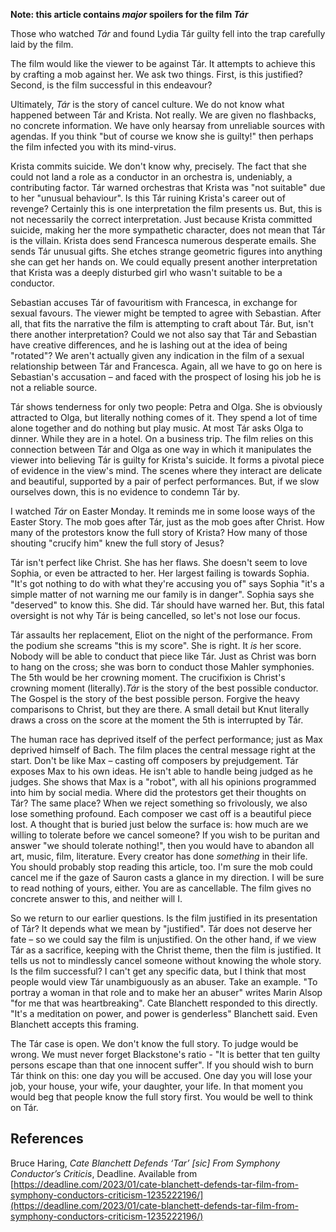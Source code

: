 __Note: this article contains *major* spoilers for the film *Tár*__

Those who watched *Tár* and found Lydia Tár guilty fell into the trap carefully laid by the film.

The film would like the viewer to be against Tár. It attempts to achieve this by crafting a mob against her. We ask two things. First, is this justified? Second, is the film successful in this endeavour?

Ultimately, *Tár* is the story of cancel culture. We do not know what happened between Tár and Krista. Not really. We are given no flashbacks, no concrete information. We have only hearsay from unreliable sources with agendas. If you think "but of course we know she is guilty!" then perhaps the film infected you with its mind-virus.

Krista commits suicide. We don't know why, precisely. The fact that she could not land a role as a conductor in an orchestra is, undeniably, a contributing factor. Tár warned orchestras that Krista was "not suitable" due to her "unusual behaviour". Is this Tár ruining Krista's career out of revenge? Certainly this is one interpretation the film presents us. But, this is not necessarily the correct interpretation. Just because Krista committed suicide, making her the more sympathetic character, does not mean that Tár is the villain. Krista does send Francesca numerous desperate emails. She sends Tár unusual gifts. She etches strange geometric figures into anything she can get her hands on. We could equally present another interpretation that Krista was a deeply disturbed girl who wasn't suitable to be a conductor.

Sebastian accuses Tár of favouritism with Francesca, in exchange for sexual favours. The viewer might be tempted to agree with Sebastian. After all, that fits the narrative the film is attempting to craft about Tár. But, isn't there another interpretation? Could we not also say that Tár and Sebastian have creative differences, and he is lashing out at the idea of being "rotated"? We aren't actually given any indication in the film of a sexual relationship between Tár and Francesca. Again, all we have to go on here is Sebastian's accusation – and faced with the prospect of losing his job he is not a reliable source. 

Tár shows tenderness for only two people: Petra and Olga. She is obviously attracted to Olga, but literally nothing comes of it. They spend a lot of time alone together and do nothing but play music. At most Tár asks Olga to dinner. While they are in a hotel. On a business trip. The film relies on this connection between Tár and Olga as one way in which it manipulates the viewer into believing Tár is guilty for Krista's suicide. It forms a pivotal piece of evidence in the view's mind. The scenes where they interact are delicate and beautiful, supported by a pair of perfect performances. But, if we slow ourselves down, this is no evidence to condemn Tár by.

I watched *Tár* on Easter Monday. It reminds me in some loose ways of the Easter Story. The mob goes after Tár, just as the mob goes after Christ. How many of the protestors know the full story of Krista? How many of those shouting "crucify him" knew the full story of Jesus?

Tár isn't perfect like Christ. She has her flaws. She doesn't seem to love Sophia, or even be attracted to her. Her largest failing is towards Sophia. "It's got nothing to do with what they're accusing you of" says Sophia "it's a simple matter of not warning me our family is in danger". Sophia says she "deserved" to know this. She did. Tár should have warned her. But, this fatal oversight is not why Tár is being cancelled, so let's not lose our focus.

Tár assaults her replacement, Eliot on the night of the performance. From the podium she screams "this is my score". She is right. It *is* her score. Nobody will be able to conduct that piece like Tár. Just as Christ was born to hang on the cross; she was born to conduct those Mahler symphonies. The 5th would be her crowning moment. The crucifixion is Christ's crowning moment (literally).*Tár* is the story of the best possible conductor. The Gospel is the story of the best possible person. Forgive the heavy comparisons to Christ, but they are there. A small detail but Knut literally draws a cross on the score at the moment the 5th is interrupted by Tár.

The human race has deprived itself of the perfect performance; just as Max deprived himself of Bach. The film places the central message right at the start. Don't be like Max – casting off composers by prejudgement. Tár exposes Max to his own ideas. He isn't able to handle being judged as he judges. She shows that Max is a "robot", with all his opinions programmed into him by social media. Where did the protestors get their thoughts on Tár? The same place? When we reject something so frivolously, we also lose something profound. Each composer we cast off is a beautiful piece lost. A thought that is buried just below the surface is: how much are we willing to tolerate before we cancel someone? If you wish to be puritan and answer "we should tolerate nothing!", then you would have to abandon all art, music, film, literature. Every creator has done *something* in their life. You should probably stop reading this article, too. I'm sure the mob could cancel me if the gaze of Sauron casts a glance in my direction. I will be sure to read nothing of yours, either. You are as cancellable. The film gives no concrete answer to this, and neither will I.

So we return to our earlier questions. Is the film justified in its presentation of Tár? It depends what we mean by "justified". Tár does not deserve her fate – so we could say the film is unjustified. On the other hand, if we view Tár as a sacrifice, keeping with the Christ theme, then the film is justified. It tells us not to mindlessly cancel someone without knowing the whole story. Is the film successful? I can't get any specific data, but I think that most people would view Tár unambiguously as an abuser. Take an example. "To portray a woman in that role and to make her an abuser" writes Marin Alsop "for me that was heartbreaking". Cate Blanchett responded to this directly. "It's a meditation on power, and power is genderless" Blanchett said. Even Blanchett accepts this framing.

The Tár case is open. We don't know the full story. To judge would be wrong. We must never forget Blackstone's ratio - "It is better that ten guilty persons escape than that one innocent suffer". If you should wish to burn Tár think on this: one day you will be accused. One day you will lose your job, your house, your wife, your daughter, your life. In that moment you would beg that people know the full story first. You would be well to think on Tár.



## References

Bruce Haring, *Cate Blanchett Defends ‘Tar’ [sic] From Symphony Conductor’s Criticis*, Deadline. Available from [https://deadline.com/2023/01/cate-blanchett-defends-tar-film-from-symphony-conductors-criticism-1235222196/](https://deadline.com/2023/01/cate-blanchett-defends-tar-film-from-symphony-conductors-criticism-1235222196/)

